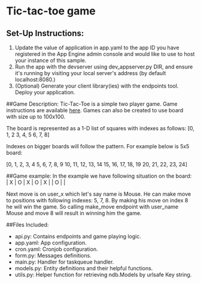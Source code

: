 # Tic-tac-toe game

## Set-Up Instructions:
1.  Update the value of application in app.yaml to the app ID you have registered
 in the App Engine admin console and would like to use to host your instance of this sample.
1.  Run the app with the devserver using dev_appserver.py DIR, and ensure it's
 running by visiting your local server's address (by default localhost:8080.)
1.  (Optional) Generate your client library(ies) with the endpoints tool.
 Deploy your application.
 
 
##Game Description:
Tic-Tac-Toe is a simple two player game. Game instructions are available
[here](https://en.wikipedia.org/wiki/Tic-tac-toe). Games can also be created
to use board with size up to 100x100.

The board is represented as a 1-D list of squares with indexes as follows:
[0, 1, 2
 3, 4, 5
 6, 7, 8]

Indexes on bigger boards will follow the pattern. For example below is 5x5 board:

[0, 1, 2, 3, 4
 5, 6, 7, 8, 9
 10, 11, 12, 13, 14
 15, 16, 17, 18, 19
 20, 21, 22, 23, 24]


##Game example:
In the example we have following situation on the board:
| X | O | X
| O | X |
| O |   |

Next move is on user_x which let's say name is Mouse. He can make move to
positions with following indexes: 5, 7, 8. By making his move on index 8 he
will win the game. So calling make_move endpoint with user_name Mouse and
move 8 will result in winning him the game.


##Files Included:
 - api.py: Contains endpoints and game playing logic.
 - app.yaml: App configuration.
 - cron.yaml: Cronjob configuration.
 - form.py: Messages definitions.
 - main.py: Handler for taskqueue handler.
 - models.py: Entity definitions and their helpful functions.
 - utils.py: Helper function for retrieving ndb.Models by urlsafe Key string.
